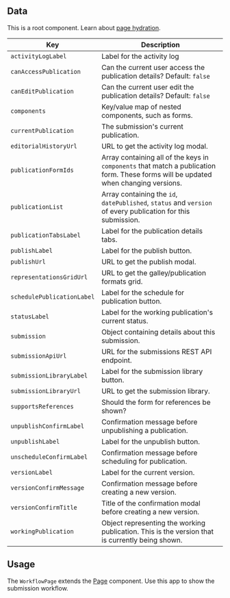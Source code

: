 ## Data

This is a root component. Learn about [page hydration](#/pages/pages).

| Key | Description |
| --- | --- |
| `activityLogLabel` | Label for the activity log |
| `canAccessPublication` | Can the current user access the publication details? Default: `false` |
| `canEditPublication` | Can the current user edit the publication details? Default: `false` |
| `components` | Key/value map of nested components, such as forms. |
| `currentPublication` | The submission's current publication. |
| `editorialHistoryUrl` | URL to get the activity log modal. |
| `publicationFormIds` | Array containing all of the keys in `components` that match a publication form. These forms will be updated when changing versions.  |
| `publicationList` | Array containing the `id`, `datePublished`, `status` and `version` of every publication for this submission. |
| `publicationTabsLabel` | Label for the publication details tabs. |
| `publishLabel` | Label for the publish button. |
| `publishUrl` | URL to get the publish modal. |
| `representationsGridUrl` | URL to get the galley/publication formats grid. |
| `schedulePublicationLabel` | Label for the schedule for publication button. |
| `statusLabel` | Label for the working publication's current status. |
| `submission` | Object containing details about this submission. |
| `submissionApiUrl` | URL for the submissions REST API endpoint. |
| `submissionLibraryLabel` | Label for the submission library button. |
| `submissionLibraryUrl` | URL to get the submission library. |
| `supportsReferences` | Should the form for references be shown? |
| `unpublishConfirmLabel` | Confirmation message before unpublishing a publication. |
| `unpublishLabel` | Label for the unpublish button. |
| `unscheduleConfirmLabel` | Confirmation message before scheduling for publication. |
| `versionLabel` | Label for the current version. |
| `versionConfirmMessage` | Confirmation message before creating a new version. |
| `versionConfirmTitle` | Title of the confirmation modal before creating a new version. |
| `workingPublication` | Object representing the working publication. This is the version that is currently being shown. |

## Usage

The `WorkflowPage` extends the [Page](#/component/Page) component. Use this app to show the submission workflow.
